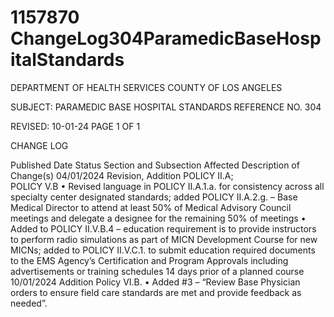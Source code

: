 # 1157870 ChangeLog304ParamedicBaseHospitalStandards

DEPARTMENT OF HEALTH SERVICES 
COUNTY OF LOS ANGELES 
  
SUBJECT: PARAMEDIC BASE HOSPITAL STANDARDS REFERENCE NO. 304 
 
 
 
REVISED: 10-01-24 PAGE 1 OF 1  
 
CHANGE LOG 
 
Published 
Date 
Status Section and 
Subsection Affected 
Description of Change(s) 
04/01/2024 Revision, 
Addition 
POLICY II.A;  
POLICY V.B 
• Revised language in POLICY 
II.A.1.a. for consistency across all 
specialty center designated 
standards; added POLICY II.A.2.g. 
– Base Medical Director to attend at 
least 50% of Medical Advisory 
Council meetings and delegate a 
designee for the remaining 50% of 
meetings 
• Added to POLICY II.V.B.4 – 
education requirement is to provide 
instructors to perform radio 
simulations as part of MICN 
Development Course for new 
MICNs; added to POLICY II.V.C.1. 
to submit education required 
documents to the EMS Agency’s 
Certification and Program 
Approvals including advertisements 
or training schedules 14 days prior 
of a planned course 
10/01/2024 Addition Policy VI.B. 
• Added #3 – “Review Base 
Physician orders to ensure field 
care standards are met and provide 
feedback as needed”.
